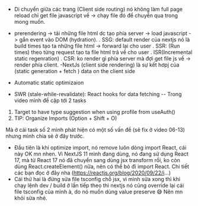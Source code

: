 - <Link/> Di chuyển giữa các trang (Client side routing) nó không làm full page reload chỉ get file javascript về -> chạy file đó để chuyển qua trong mong muốn.
- prerendering -> tải những file html dc tạo phía server -> load javascript -> gắn event vào DOM (hydration).
  . SSG: default render của nextjs nó là build times tạo ta những file html -> forward lại cho user
  . SSR: (Run times) theo từng request tạo ta file html trả về cho user
  . ISR(Incremental static regenration)
  . CSR: ko render gì phía server mà đợi get file js về -> render phía client.
  -NextJs (client side rendering) là sự kết hơpj của (static generation + fetch )
  data on the client side

- Automatic static optimizaion
- SWR (stale-while-revalidate): React hooks for data fetching
  -- Trong video mình đề cập tới 2 tasks

1. Target to have type suggestion when using profile from useAuth()
2. TIP: Organize Imports (Option + Shift + O)

Mà ở cái task số 2 mình phát hiện có một số vấn đề (sẽ fix ở video 06-13) nhưng mình chia sẻ ở đây trước.

- Đầu tiên là khi optimize import, nó remove luôn dòng import React, cái này OK mn nhen. Vì NextJS 11 mình đang dùng, nó đang sử dụng React 17, mà từ React 17 nó đã chuyển sang dùng jsx transform rồi, ko còn dùng React.createElement() nữa, nên có thể bỏ đi import React. Chi tiết các bạn đọc ở đây nha (https://reactjs.org/blog/2020/09/22/i...)
- Cái thứ hai là đừng sửa file tsconfig chỗ jsx, vì mình sửa xong thì khi chạy lệnh dev / build ở lần tiếp theo thì nextjs nó cũng override lại cái file tsconfig của mình à, do nó muốn dùng value preserve 😅 Nên mn khỏi sửa nhé.

